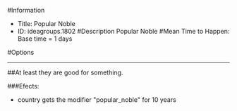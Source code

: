 #Information
 - Title: Popular Noble
 - ID: ideagroups.1802
#Description
Popular Noble
#Mean Time to Happen:
Base time = 1 days

#Options

___
##At least they are good for something.

###Efects:<ul><li>country gets the modifier "popular_noble" for 10 years</li></ul>
